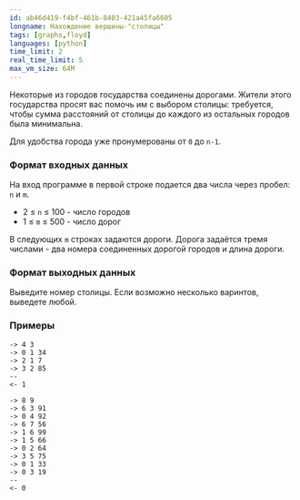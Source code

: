 ```yaml
---
id: ab46d419-f4bf-461b-8403-421a45fa6605
longname: Нахождение вершины-"столицы"
tags: [graphs,floyd]
languages: [python]
time_limit: 2
real_time_limit: 5
max_vm_size: 64M
---
```


Некоторые из городов государства соединены дорогами.
Жители этого государства просят вас помочь им с выбором столицы: требуется, чтобы сумма расстояний от столицы до каждого из остальных городов была минимальна.

Для удобства города уже пронумерованы от `0` до `n-1`.

### Формат входных данных

На вход программе в первой строке подается два числа через пробел: `n` и `m`.

- 2 ≤ `n` ≤ 100 - число городов
- 1 ≤ `m` ≤ 500 - число дорог

В следующих `m` строках задаются дороги.
Дорога задаётся тремя числами - два номера соединенных дорогой городов и длина дороги.

### Формат выходных данных

Выведите номер столицы. Если возможно несколько варинтов, выведете любой.

### Примеры

```
-> 4 3
-> 0 1 34
-> 2 1 7
-> 3 2 85
--
<- 1
```

```
-> 8 9
-> 6 3 91
-> 0 4 92
-> 6 7 56
-> 1 6 99
-> 1 5 66
-> 0 2 64
-> 3 5 75
-> 0 1 33
-> 0 3 19
--
<- 0
```
